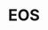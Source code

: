 ---
layout: network
title: EOS
permalink: /blockchain/antelope-frameworks/eos/
lang: ru
page_id: antelope-framework-eos
breadcrumbs-title: EOS
create-account: Создать аккаунт
disabled: true
create-account-link: https://create.anchor.link/create?return_url=https%3A%2F%2Fixolist.com%2F&scope=ixolist
detail-description: EOS - Это блокчейн-платформа для разработки децентрализованных приложений (dApps). Она использует консенсусный механизм под названием Delegated Proof of Stake (DPoS), который позволяет быстро и эффективно обрабатывать транзакции.
---